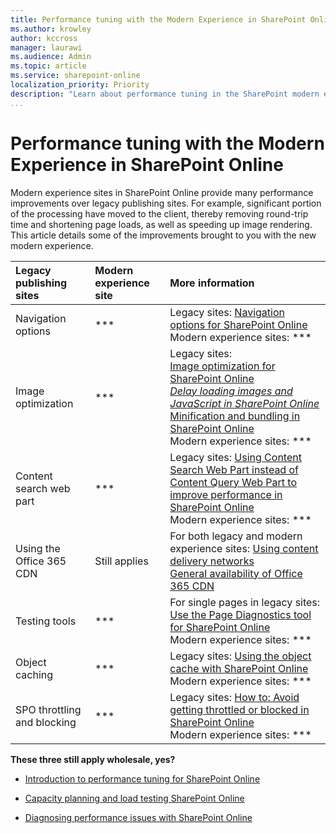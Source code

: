 ```yaml
---
title: Performance tuning with the Modern Experience in SharePoint Online
ms.author: krowley
author: kccross
manager: laurawi
ms.audience: Admin
ms.topic: article
ms.service: sharepoint-online
localization_priority: Priority
description: "Learn about performance tuning in the SharePoint modern experience."
...
```


# Performance tuning with the Modern Experience in SharePoint Online

Modern experience sites in SharePoint Online provide many performance improvements over legacy publishing sites. For example, significant portion of the processing have moved to the client, thereby removing round-trip time and shortening page loads, as well as speeding up image rendering. This article details some of the improvements brought to you with the new modern experience.

|**Legacy publishing sites**|**Modern experience site**|**More information**|
|:-----|:-----|:-----|
|Navigation options|***|Legacy sites: [Navigation options for SharePoint Online](https://docs.microsoft.com/en-us/office365/enterprise/navigation-options-for-sharepoint-online)<br>Modern experience sites: ***|
|Image optimization|***|Legacy sites:<br>[Image optimization for SharePoint Online](https://docs.microsoft.com/en-us/office365/enterprise/image-optimization-for-sharepoint-online)<br>[*Delay loading images and JavaScript in SharePoint Online*](https://docs.microsoft.com/en-us/office365/enterprise/delay-loading-images-and-javascript-in-sharepoint-online)<br>[Minification and bundling in SharePoint Online](https://docs.microsoft.com/en-us/office365/enterprise/minification-and-bundling-in-sharepoint-online)<br>Modern experience sites: ***|
|Content search web part|***|Legacy sites: [Using Content Search Web Part instead of Content Query Web Part to improve performance in SharePoint Online](https://docs.microsoft.com/en-us/office365/enterprise/using-content-search-web-part-instead-of-content-query-web-part-to-improve-perfo)<br>Modern experience sites: ***|
|Using the Office 365 CDN|Still applies|For both legacy and modern experience sites: [Using content delivery networks](https://docs.microsoft.com/en-us/office365/enterprise/using-content-delivery-networks-with-sharepoint-online)<br>[General availability of Office 365 CDN](https://dev.office.com/blogs/general-availability-of-office-365-cdn)|
|Testing tools|***|For single pages in legacy sites: [Use the Page Diagnostics tool for SharePoint Online](https://docs.microsoft.com/en-us/office365/enterprise/page-diagnostics-for-spo)<br>Modern experience sites: ***|
|Object caching|***|Legacy sites: [Using the object cache with SharePoint Online](https://docs.microsoft.com/en-us/office365/enterprise/using-the-object-cache-with-sharepoint-online)<br>Modern experience sites: ***|
|SPO throttling and blocking|***|Legacy sites: [How to: Avoid getting throttled or blocked in SharePoint Online](https://msdn.microsoft.com/en-us/library/office/dn889829.aspx)<br>Modern experience sites: ***|

**These three still apply wholesale, yes?**

-   [Introduction to performance tuning for SharePoint Online](https://docs.microsoft.com/en-us/office365/enterprise/introduction-to-performance-tuning-for-sharepoint-online)

-   [Capacity planning and load testing SharePoint Online](https://docs.microsoft.com/en-us/office365/enterprise/capacity-planning-and-load-testing-sharepoint-online)

-   [Diagnosing performance issues with SharePoint Online](https://docs.microsoft.com/en-us/office365/enterprise/diagnosing-performance-issues-with-sharepoint-online)
